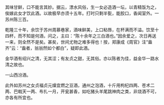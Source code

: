 其味甘鲜，口不能言其妙。据云，漂水风俗，生一女必造酒一坛，以青精饭为之，俟嫁此女才饮此酒。以故极早亦须十五年。打时只剩半甏，能胶口，香闻室外。一苏州陈三百。

乾隆三十年，余饮于苏州周慕巷家，酒味鲜美，上口粘唇，在杯满而不溢。饮至十四杯，而不知是何酒，问之，主曰：“陈十余年之三白酒也。”因余爱之，次日再送一来，则全然不是矣。甚矣，世间尤物之难多得也！按，郑康成《周官》注“盎齐”云：“盎者，翁翁然如个都白”，疑即此酒。

金华酒有绍兴之清，无其涩；有友贞之甜，无其俗。亦以陈者为佳，益金华一路水清之故也。

一山西汾酒。

此外如苏州之女贞福贞元燥宜燃之豆酒，通州之泡酒，十斤用枸杞四两、苍术二两、巴戟天一两、布扎一月，开瓮甚香，如吃猪头羊尾跳神肉之类，非烧酒不可，亦各有所宜也。